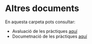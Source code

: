 # Altres documents

En aquesta carpeta pots consultar:

- Avaluació de les pràctiques [aquí](./Avaluació_pràctiques.md)
- Documetnació de les pràctiques [aquí](./Documentació%20de%20les%20pràctiques)

